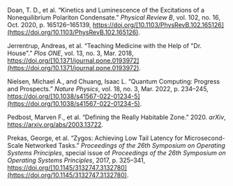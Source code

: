 Doan, T. D., et al. “Kinetics and Luminescence of the Excitations of a Nonequilibrium Polariton Condensate.” _Physical Review B_, vol. 102, no. 16, Oct. 2020, p. 165126–165139, https://doi.org/[10.1103/PhysRevB.102.165126](https://doi.org/10.1103/PhysRevB.102.165126).

Jerrentrup, Andreas, et al. “Teaching Medicine with the Help of "Dr. House".” _Plos ONE_, vol. 13, no. 3, Mar. 2018, https://doi.org/[10.1371/journal.pone.0193972](https://doi.org/10.1371/journal.pone.0193972).

Nielsen, Michael A., and Chuang, Isaac L. “Quantum Computing: Progress and Prospects.” _Nature Physics_, vol. 18, no. 3, Mar. 2022, p. 234–245, https://doi.org/[10.1038/s41567-022-01234-5](https://doi.org/10.1038/s41567-022-01234-5).

Pedbost, Marven F., et al. “Defining the Really Habitable Zone.” 2020. _arXiv_, https://arxiv.org/abs/2003.13722.

Prekas, George, et al. “Zygos: Achieving Low Tail Latency for Microsecond-Scale Networked Tasks.” _Proceedings of the 26th Symposium on Operating Systems Principles_, special issue of _Proceedings of the 26th Symposium on Operating Systems Principles_, 2017, p. 325–341, https://doi.org/[10.1145/3132747.3132780](https://doi.org/10.1145/3132747.3132780).
